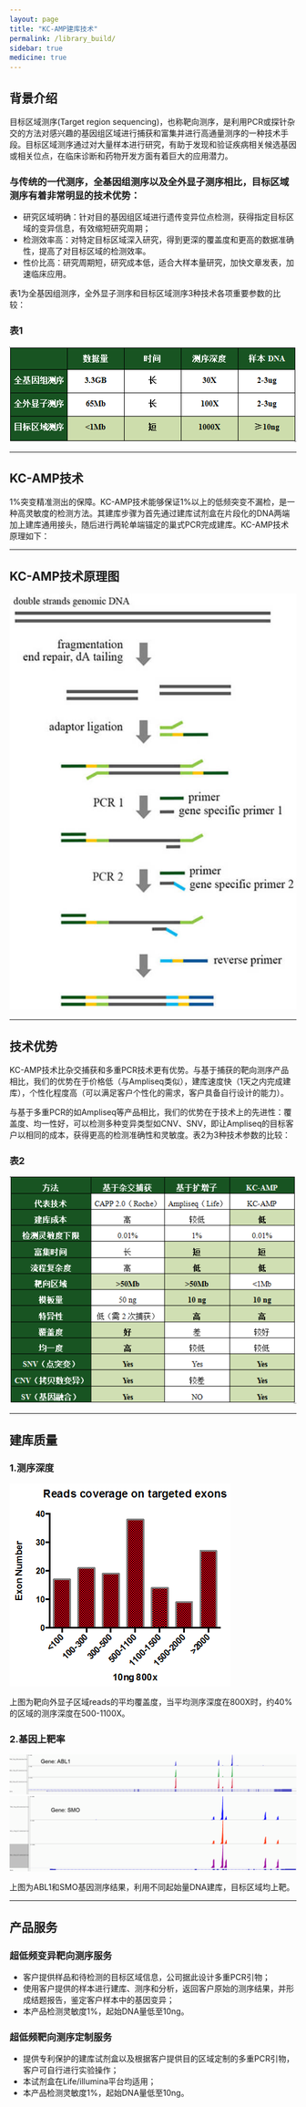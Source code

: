```yaml
---
layout: page
title: "KC-AMP建库技术"
permalink: /library_build/
sidebar: true
medicine: true
---
```


## 背景介绍

目标区域测序(Target region sequencing)，也称靶向测序，是利用PCR或探针杂交的方法对感兴趣的基因组区域进行捕获和富集并进行高通量测序的一种技术手段。目标区域测序通过对大量样本进行研究，有助于发现和验证疾病相关候选基因或相关位点，在临床诊断和药物开发方面有着巨大的应用潜力。

### 与传统的一代测序，全基因组测序以及全外显子测序相比，目标区域测序有着非常明显的技术优势：

* 研究区域明确：针对目的基因组区域进行遗传变异位点检测，获得指定目标区域的变异信息，有效缩短研究周期；
* 检测效率高：对特定目标区域深入研究，得到更深的覆盖度和更高的数据准确性，提高了对目标区域的检测效率。
* 性价比高：研究周期短，研究成本低，适合大样本量研究，加快文章发表，加速临床应用。

表1为全基因组测序，全外显子测序和目标区域测序3种技术各项重要参数的比较：

### 表1
<img src="/image/library_build/KC-AMP/KC-AMP-1.png">

---

## KC-AMP技术

1%突变精准测出的保障。KC-AMP技术能够保证1%以上的低频突变不漏检，是一种高灵敏度的检测方法。其建库步骤为首先通过建库试剂盒在片段化的DNA两端加上建库通用接头，随后进行两轮单端锚定的巢式PCR完成建库。KC-AMP技术原理如下：

---

## KC-AMP技术原理图
<img class="fig30" src="/image/library_build/KC-AMP/KC_AMP-建库原理.jpg">

---

## 技术优势
KC-AMP技术比杂交捕获和多重PCR技术更有优势。与基于捕获的靶向测序产品相比，我们的优势在于价格低（与Ampliseq类似），建库速度快（1天之内完成建库），个性化程度高（可以满足客户个性化的需求，客户具备自行设计的能力）。

与基于多重PCR的如Ampliseq等产品相比，我们的优势在于技术上的先进性：覆盖度、均一性好，可以检测多种变异类型如CNV、SNV，即让Ampliseq的目标客户以相同的成本，获得更高的检测准确性和灵敏度。表2为3种技术参数的比较：

### 表2
<img src="/image/library_build/KC-AMP/KC-AMP-2.png">

---

## 建库质量

### 1.测序深度

<img class="fig30" src="/image/library_build/KC-AMP/KC-AMP-4.png">

上图为靶向外显子区域reads的平均覆盖度，当平均测序深度在800X时，约40%的区域的测序深度在500-1100X。

### 2.基因上靶率

<img class="fig70" src="/image/library_build/KC-AMP/KC-AMP-5.png">


<img class="fig70" src="/image/library_build/KC-AMP/KC-AMP-6.png">

上图为ABL1和SMO基因测序结果，利用不同起始量DNA建库，目标区域均上靶。

---

## 产品服务

### 超低频变异靶向测序服务

* 客户提供样品和待检测的目标区域信息，公司据此设计多重PCR引物；
* 使用客户提供的样本进行建库、测序和分析，返回客户原始的测序结果，并形成结题报告，鉴定客户样本中的基因变异；
* 本产品检测灵敏度1%，起始DNA量低至10ng。

### 超低频靶向测序定制服务

* 提供专利保护的建库试剂盒以及根据客户提供目的区域定制的多重PCR引物，客户可自行进行实验操作；
* 本试剂盒在Life/illumina平台均适用；
* 本产品检测灵敏度1%，起始DNA量低至10ng。
